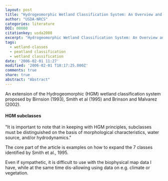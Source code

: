 ```yaml
---
layout: post
title: "Hydrogeomorphic Wetland Classification System: An Overview and Modification to Better Meet the Needs of the Natural Resources Conservation Service"
author: "USDA-NRCS"
categories: literature
DOI: 00000
citationkey: usda2008
excerpt: "Hydrogeomorphic Wetland Classification System: An Overview and Modification to Better Meet the Needs of the Natural Resources Conservation Service"
tags:
  - wetland-classes
  - peatland classification
  - wetland classification
date: '2006-02-01 11:27'
modified: '2006-02-01 T18:17:25.000Z'
comments: true
share: true
abstract: "Abstract"
---
```


An extension of the Hydrogeomorphic (HGM) wetland classification system proposed by Birnsion (1993), Smith et al (1995) and Brinson and Malvarez (2002).

#### HGM subclasses

"It is important to note that in keeping with HGM principles, subclasses must be distinguished on the basis of morphological characteristics, water source, and/or hydrodynamics."

The core part of the article is examples on how to expand the 7 classes identified by Smith et al., 1995.

Even if sympathetic, it is difficult to use with the biophysical map data I have, while at the same time dis-allowing using data on e.g. climate or vegetation.
